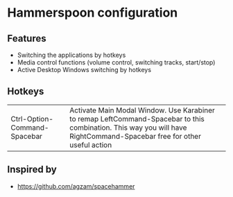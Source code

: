 Hammerspoon configuration
===========================

Features
---------

- Switching the applications by hotkeys
- Media control functions (volume control, switching tracks, start/stop)
- Active Desktop Windows switching by hotkeys


Hotkeys
--------

<table>
  <tr>
    <td>Ctrl-Option-Command-Spacebar</td>
    <td>Activate Main Modal Window. Use Karabiner to remap LeftCommand-Spacebar to this combination. This way you will have RightCommand-Spacebar free for other useful action</td>
  </tr>
</table>


Inspired by
------------

- https://github.com/agzam/spacehammer
